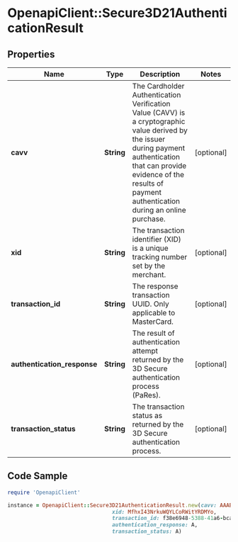 # OpenapiClient::Secure3D21AuthenticationResult

## Properties

Name | Type | Description | Notes
------------ | ------------- | ------------- | -------------
**cavv** | **String** | The Cardholder Authentication Verification Value (CAVV) is a cryptographic value derived by the issuer during payment authentication that can provide evidence of the results of payment authentication during an online purchase. | [optional] 
**xid** | **String** | The transaction identifier (XID) is a unique tracking number set by the merchant. | [optional] 
**transaction_id** | **String** | The response transaction UUID. Only applicable to MasterCard. | [optional] 
**authentication_response** | **String** | The result of authentication attempt returned by the 3D Secure authentication process (PaRes). | [optional] 
**transaction_status** | **String** | The transaction status as returned by the 3D Secure authentication process. | [optional] 

## Code Sample

```ruby
require 'OpenapiClient'

instance = OpenapiClient::Secure3D21AuthenticationResult.new(cavv: AAABCZIhcQAAAABZlyFxAAAAAAA,
                                 xid: MfhxI43NrkuWQYLCoRWitYRDMYo,
                                 transaction_id: f38e6948-5388-41a6-bca4-b49723c19437,
                                 authentication_response: A,
                                 transaction_status: A)
```


